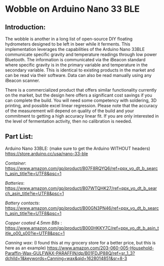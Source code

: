 # Wobble on Arduino Nano 33 BLE
## Introduction:
  The wobble is another in a long list of open-source DIY floating hydrometers designed to be left in beer while it ferments. This implementation leverages the capabilities of the Arduino Nano 33BLE communicate specific gravity and temperature readings through low power Bluetooth. The information is communicated via the iBeacon standard where specific gravity is in the primary variable and temperature in the secondary variable. This is identical to existing products in the market and can be read via their software. Data can also be read manually using any iBeacon scanner.


  There is a commercialized product that offers similar functionality currently on the market, but the design here offers a significant cost savings if you can complete the build. You will need some competency with soldering, 3D printing, and possible excel linear regression. Please note that the accuracy of the measurement will depend on quality of the build and your commitment to getting a high accuracy linear fit. If you are only interested in the level of fermentation activity, then no calibration is needed.


## Part List:
Arduino Nano 33BLE: (make sure to get the Arduino WITHOUT headers)
 https://store.arduino.cc/usa/nano-33-ble
 
 
*Container*:
https://www.amazon.com/gp/product/B07F8RQYQ6/ref=ppx_yo_dt_b_search_asin_title?ie=UTF8&psc=1


*Batteries*: 
https://www.amazon.com/gp/product/B07WTQHK27/ref=ppx_yo_dt_b_search_asin_title?ie=UTF8&psc=1


*Battery contacts*:
https://www.amazon.com/gp/product/B00GN3PN46/ref=ppx_yo_dt_b_search_asin_title?ie=UTF8&psc=1


*Copper coated 4.5mm BBs* : https://www.amazon.com/gp/product/B000HKKY7C/ref=ppx_yo_dt_b_asin_title_o00_s00?ie=UTF8&psc=1


*Canning wax*: (I found this at my grocery store for a better price, but this is here as an example)
https://www.amazon.com/203-060-005-Household-Paraffin-Wax-GULFWAX-PARAFFIN/dp/B01FDJP88Q/ref=sr_1_3?dchild=1&keywords=Canning+wax&qid=1628014851&sr=8-3
